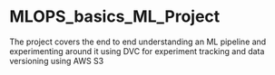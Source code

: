 # MLOPS_basics_ML_Project
The project covers the end to end understanding an ML pipeline and experimenting around it using DVC for experiment tracking and data versioning using AWS S3
